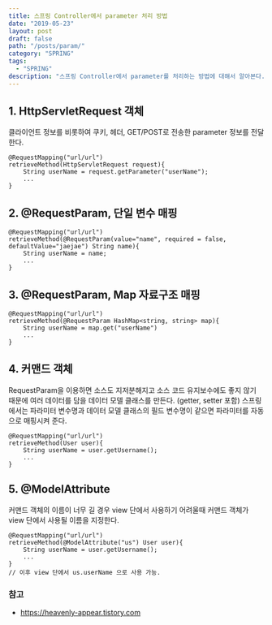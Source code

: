 ```yaml
---
title: 스프링 Controller에서 parameter 처리 방법
date: "2019-05-23"
layout: post
draft: false
path: "/posts/param/"
category: "SPRING"
tags:
  - "SPRING"
description: "스프링 Controller에서 parameter를 처리하는 방법에 대해서 알아본다."
---
```


## 1. HttpServletRequest 객체
클라이언트 정보를 비롯하여 쿠키, 헤더, GET/POST로 전송한 parameter 정보를 전달한다.
```
@RequestMapping("url/url")
retrieveMethod(HttpServletRequest request){
	String userName = request.getParameter("userName");
	...
}
```

## 2. @RequestParam, 단일 변수 매핑
```
@RequestMapping("url/url")
retrieveMethod(@RequestParam(value="name", required = false, defaultValue="jaejae") String name){
	String userName = name;
	...
}
```

## 3. @RequestParam, Map 자료구조 매핑
```
@RequestMapping("url/url")
retrieveMethod(@RequestParam HashMap<string, string> map){
	String userName = map.get("userName")
	...
}
```

## 4. 커맨드 객체
RequestParam을 이용하면 소스도 지저분해지고 소스 코드 유지보수에도 좋지 않기 때문에
여러 데이터를 담을 데이터 모델 클래스를 만든다. (getter, setter 포함)
스프링에서는 파라미터 변수명과 데이터 모델 클래스의 필드 변수명이 같으면
파라미터를 자동으로 매핑시켜 준다.
```
@RequestMapping("url/url")
retrieveMethod(User user){
	String userName = user.getUsername();
	...
}
```

## 5. @ModelAttribute
커맨드 객체의 이름이 너무 길 경우 view 단에서 사용하기 어려울때
커맨드 객체가 view 단에서 사용될 이름을 지정한다.
```
@RequestMapping("url/url")
retrieveMethod(@ModelAttribute("us") User user){
	String userName = user.getUsername();
	...
}
// 이후 view 단에서 us.userName 으로 사용 가능.
```


### 참고
- https://heavenly-appear.tistory.com
